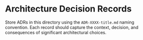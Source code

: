 # Architecture Decision Records

Store ADRs in this directory using the `ADR-XXXX-title.md` naming convention. Each record should capture the context, decision, and consequences of significant architectural choices.
